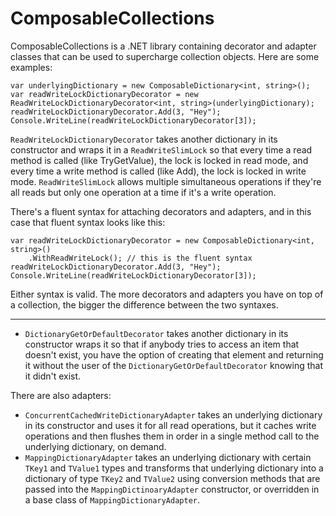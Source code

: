 # ComposableCollections

ComposableCollections is a .NET library containing decorator and adapter classes that can be used to supercharge collection objects. Here are some examples:

```
var underlyingDictionary = new ComposableDictionary<int, string>();
var readWriteLockDictionaryDecorator = new ReadWriteLockDictionaryDecorator<int, string>(underlyingDictionary);
readWriteLockDictionaryDecorator.Add(3, "Hey");
Console.WriteLine(readWriteLockDictionaryDecorator[3]);
```

`ReadWriteLockDictionaryDecorator` takes another dictionary in its constructor and wraps it in a `ReadWriteSlimLock` so that every time a read method is called (like TryGetValue), the lock is locked in read mode, and every time a write method is called (like Add), the lock is locked in write mode. `ReadWriteSlimLock` allows multiple simultaneous operations if they're all reads but only one operation at a time if it's a write operation.

There's a fluent syntax for attaching decorators and adapters, and in this case that fluent syntax looks like this:

```
var readWriteLockDictionaryDecorator = new ComposableDictionary<int, string>()
    .WithReadWriteLock(); // this is the fluent syntax
readWriteLockDictionaryDecorator.Add(3, "Hey");
Console.WriteLine(readWriteLockDictionaryDecorator[3]);
```

Either syntax is valid. The more decorators and adapters you have on top of a collection, the bigger the difference between the two syntaxes.

---

- `DictionaryGetOrDefaultDecorator` takes another dictionary in its constructor wraps it so that if anybody tries to access an item that doesn't exist, you have the option of creating that element and returning it without the user of the `DictionaryGetOrDefaultDecorator` knowing that it didn't exist.

There are also adapters:

- `ConcurrentCachedWriteDictionaryAdapter` takes an underlying dictionary in its constructor and uses it for all read operations, but it caches write operations and then flushes them in order in a single method call to the underlying dictionary, on demand.
- `MappingDictionaryAdapter` takes an underlying dictionary with certain `TKey1` and `TValue1` types and transforms that underlying dictionary into a dictionary of type `TKey2` and `TValue2` using conversion methods that are passed into the `MappingDictinoaryAdapter` constructor, or overridden in a base class of `MappingDictionaryAdapter`.
